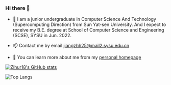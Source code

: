 ### Hi there 👋

- 👯 I am a junior undergraduate in Computer Science And Technology (Supercomputing Direction) from Sun Yat-sen University. And I expect to receive my B.E. degree at School of Computer Science and Engineering (SCSE), SYSU in Jun. 2022.

- 📫 Contact me by email jiangzhh25@mail2.sysu.edu.cn

- 🤔 You can learn more about me from my [personal homepage](https://www.zihur-jiang.com)

<!--
**Zihur18/Zihur18** is a ✨ _special_ ✨ repository because its `README.md` (this file) appears on your GitHub profile.

Here are some ideas to get you started:

- 🔭 I’m currently working on ...
- 🌱 I’m currently learning ...
- 👯 I’m looking to collaborate on ...
- 🤔 I’m looking for help with ...
- 💬 Ask me about ...
- 📫 How to reach me: ...
- 😄 Pronouns: ...
- ⚡ Fun fact: ...
-->

[![Zihur18's GitHub stats](https://github-readme-stats.vercel.app/api?username=Zihur18&show_icons=true&count_private=true&theme=dracula)](https://github.com/anuraghazra/github-readme-stats)

![Top Langs](https://github-readme-stats.vercel.app/api/top-langs/?username=Zihur18&layout=compact&hide_border=true) 
